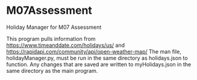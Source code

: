 # M07Assessment
Holiday Manager for M07 Assessment

This program pulls information from https://www.timeanddate.com/holidays/us/ and https://rapidapi.com/community/api/open-weather-map/
The man file, holidayManager.py, must be run in the same directory as holidays.json to function.
Any changes that are saved are written to myHolidays.json in the same directory as the main program.
